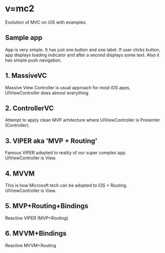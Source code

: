 # v=mc2
Evolution of MVC on iOS with examples.

## Sample app
App is very simple. It has just one button and one label. If user clicks button, app displays loading indicator and after a second displays some text. Also it has simple push navigation.

## 1. MassiveVC
Massive View Controller is usual approach for most iOS apps, UIViewController does almost everything
## 2. ControllerVC
Attempt to apply clean MVP arhitecture where UIViewController is Presenter (Controller).
## 3. VIPER aka 'MVP + Routing'
Famous VIPER adopted to reality of our super complex app. UIViewController is View.
## 4. MVVM
This is how Microsoft tech can be adopted to iOS + Routing. UIViewController is View.
## 5. MVP+Routing+Bindings
Reactive VIPER (MVP+Routing)
## 6. MVVM+Bindings
Reactive MVVM+Routing
